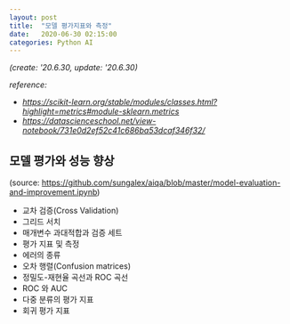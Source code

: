 ```yaml
---
layout: post
title:  "모델 평가지표와 측정"
date:   2020-06-30 02:15:00
categories: Python AI
---
```


*(create: '20.6.30, update: '20.6.30)*

*reference:*
  - *<https://scikit-learn.org/stable/modules/classes.html?highlight=metrics#module-sklearn.metrics>*
  - *<https://datascienceschool.net/view-notebook/731e0d2ef52c41c686ba53dcaf346f32/>*

## 모델 평가와 성능 향상

(source: <https://github.com/sungalex/aiqa/blob/master/model-evaluation-and-improvement.ipynb>)

  - 교차 검증(Cross Validation)
  - 그리드 서치
  - 매개변수 과대적합과 검증 세트
  - 평가 지표 및 측정
  - 에러의 종류
  - 오차 행렬(Confusion matrices)
  - 정밀도-재현율 곡선과 ROC 곡선
  - ROC 와 AUC
  - 다중 분류의 평가 지표
  - 회귀 평가 지표
